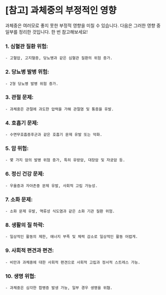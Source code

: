 # [참고] 과체중의 부정적인 영향

과체중은 여러모로 좋지 못한 부정적 영향을 미칠 수 있습니다. 다음은 그러한 영향 중 일부를 정리한 것입니다. 한 번 참고해보세요!
### 1. **심혈관 질환 위험:**
    - 고혈압, 고지혈증, 당뇨병과 같은 심혈관 질환의 위험 증가.

### 2. **당뇨병 발병 위험:**
    - 2형 당뇨병 발병 위험 증가.

### 3. **관절 문제:**
    - 과체중은 관절에 과도한 압력을 가해 관절염 및 통증을 유발.

### 4. **호흡기 문제:**
    - 수면무호흡증후군과 같은 호흡기 문제 유발 또는 악화.

### 5. **암 위험:**
    - 몇 가지 암의 발병 위험 증가, 특히 유방암, 대장암 및 자궁암 등.

### 6. **정신 건강 문제:**
    - 우울증과 자아존중 문제 유발, 사회적 고립 가능성.

### 7. **소화 문제:**
    - 소화 문제 유발, 역류성 식도염과 같은 소화 기관 질환 위험.

### 8. **생활의 질 하락:**
    - 일상적인 활동의 제한, 에너지 부족 및 체력 감소로 일상적인 활동 어렵게.

### 9. **사회적 편견과 편견:**
    - 비만과 과체중에 대한 사회적 편견으로 사회적 고립과 정서적 스트레스 가능.

### 10. **생명 위협:**
    - 과체중은 심각한 합병증 발생 가능, 일부 경우 생명을 위협.


